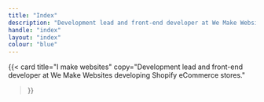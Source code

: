 ```yaml
---
title: "Index"
description: "Development lead and front-end developer at We Make Websites developing Shopify eCommerce stores."
handle: "index"
layout: "index"
colour: "blue"
---
```


{{<
  card
  title="I make websites"
  copy="Development lead and front-end developer at We Make Websites developing Shopify eCommerce stores."
>}}
